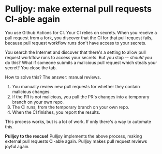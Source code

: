 # Pulljoy: make external pull requests CI-able again

You use Github Actions for CI. Your CI relies on secrets. When you receive a pull request from a fork, you discover that the CI for that pull request fails, because pull request workflow runs don't have access to your secrets.

You search the Internet and discover that there's a setting to allow pull request workflow runs to access your secrets. But you stop -- _should_ you do this? What if someone submits a malicious pull request which steals your secret? You close the tab.

How to solve this? The answer: manual reviews.

 1. You manually review new pull requests for whether they contain malicious changes.
 2. If the PR is not malicious, you pull the PR's changes into a temporary branch on your own repo.
 3. The CI runs, from the temporary branch on your own repo.
 4. When the CI finishes, you report the results.

This process works, but is a lot of work. If only there's a way to automate this.

**Pulljoy to the rescue!** Pulljoy implements the above process, making external pull requests CI-able again. Pulljoy makes pull request reviews joyful again.
